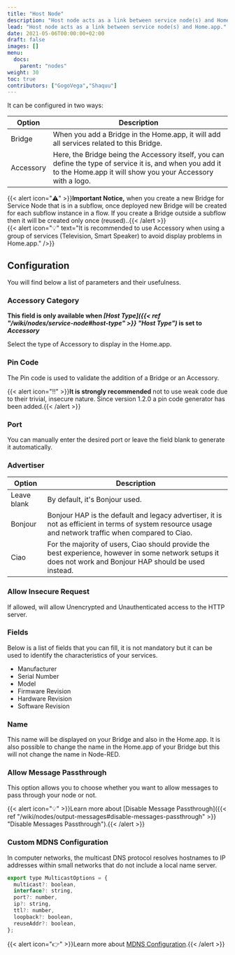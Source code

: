 ```yaml
---
title: "Host Node"
description: "Host node acts as a link between service node(s) and Home.app"
lead: "Host node acts as a link between service node(s) and Home.app."
date: 2021-05-06T00:00:00+02:00
draft: false
images: []
menu:
  docs:
    parent: "nodes"
weight: 30
toc: true
contributors: ["GogoVega","Shaquu"]
---
```


It can be configured in two ways:

| Option    | Description                                                                                                                                                             |
| --------- | ----------------------------------------------------------------------------------------------------------------------------------------------------------------------- |
| Bridge    | When you add a Bridge in the Home.app, it will add all services related to this Bridge.                                                                                 |
| Accessory | Here, the Bridge being the Accessory itself, you can define the type of service it is, and when you add it to the Home.app it will show you your Accessory with a logo. |

{{< alert icon="⚠️" >}}**Important Notice,** when you create a new Bridge for Service Node that is in a subflow, once deployed new Bridge will be created for each subflow instance in a flow. If you create a Bridge outside a subflow then it will be created only once (reused)..{{< /alert >}}
\
{{< alert icon="💡" text="It is recommended to use Accessory when using a group of services (Television, Smart Speaker) to avoid display problems in Home.app." />}}

## Configuration

You will find below a list of parameters and their usefulness.

### Accessory Category

**This field is only available when _[Host Type]({{< ref "/wiki/nodes/service-node#host-type" >}} "Host Type")_ is set to _Accessory_**

Select the type of Accessory to display in the Home.app.

### Pin Code

The Pin code is used to validate the addition of a Bridge or an Accessory.

{{< alert icon="‼️" >}}**It is strongly recommended** not to use weak code due to their trivial, insecure nature. Since version 1.2.0 a pin code generator has been added.{{< /alert >}}

### Port

You can manually enter the desired port or leave the field blank to generate it automatically.

### Advertiser

| Option      | Description                                                                                                                                                 |
| ----------- | ----------------------------------------------------------------------------------------------------------------------------------------------------------- |
| Leave blank | By default, it's Bonjour used.                                                                                                                              |
| Bonjour     | Bonjour HAP is the default and legacy advertiser, it is not as efficient in terms of system resource usage and network traffic when compared to Ciao.       |
| Ciao        | For the majority of users, Ciao should provide the best experience, however in some network setups it does not work and Bonjour HAP should be used instead. |

### Allow Insecure Request

If allowed, will allow Unencrypted and Unauthenticated access to the HTTP server.

### Fields

Below is a list of fields that you can fill, it is not mandatory but it can be used to identify the characteristics of your services.

- Manufacturer
- Serial Number
- Model
- Firmware Revision
- Hardware Revision
- Software Revision

### Name

This name will be displayed on your Bridge and also in the Home.app. It is also possible to change the name in the Home.app of your Bridge but this will not change the name in Node-RED.

### Allow Message Passthrough

This option allows you to choose whether you want to allow messages to pass through your node or not.

{{< alert icon="💡" >}}Learn more about [Disable Message Passthrough]({{< ref "/wiki/nodes/output-messages#disable-messages-passthrough" >}} "Disable Messages Passthrough").{{< /alert >}}

### Custom MDNS Configuration

In computer networks, the multicast DNS protocol resolves hostnames to IP addresses within small networks that do not include a local name server.

```js
export type MulticastOptions = {
  multicast?: boolean,
  interface?: string,
  port?: number,
  ip?: string,
  ttl?: number,
  loopback?: boolean,
  reuseAddr?: boolean,
};
```

{{< alert icon="👉" >}}Learn more about [MDNS Configuration](https://github.com/mafintosh/multicast-dns).{{< /alert >}}
